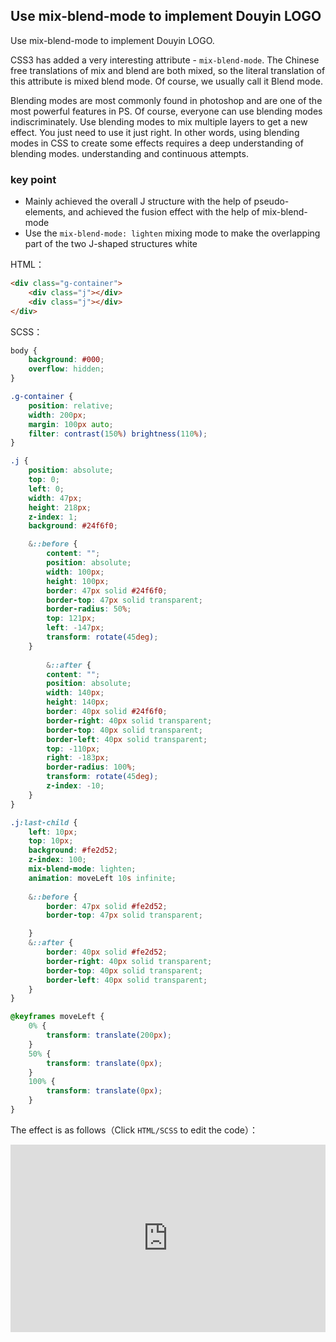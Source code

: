 ## Use mix-blend-mode to implement Douyin LOGO

Use mix-blend-mode to implement Douyin LOGO.

CSS3 has added a very interesting attribute - `mix-blend-mode`. The Chinese free translations of mix and blend are both mixed, so the literal translation of this attribute is mixed blend mode. Of course, we usually call it Blend mode.

Blending modes are most commonly found in photoshop and are one of the most powerful features in PS. Of course, everyone can use blending modes indiscriminately. Use blending modes to mix multiple layers to get a new effect. You just need to use it just right. In other words, using blending modes in CSS to create some effects requires a deep understanding of blending modes. understanding and continuous attempts.

### key point

+ Mainly achieved the overall J structure with the help of pseudo-elements, and achieved the fusion effect with the help of mix-blend-mode
+ Use the `mix-blend-mode: lighten` mixing mode to make the overlapping part of the two J-shaped structures white

HTML：

```html
<div class="g-container">
    <div class="j"></div>
    <div class="j"></div>
</div>
```

SCSS：
```scss
body {
    background: #000;
    overflow: hidden;
}

.g-container {
    position: relative;
    width: 200px;
    margin: 100px auto;
    filter: contrast(150%) brightness(110%);
}

.j {
    position: absolute;
    top: 0;
    left: 0;
    width: 47px;
    height: 218px;
    z-index: 1;
    background: #24f6f0;

    &::before {
        content: "";
        position: absolute;
        width: 100px;
        height: 100px;
        border: 47px solid #24f6f0;
        border-top: 47px solid transparent;
        border-radius: 50%;
        top: 121px;
        left: -147px;
        transform: rotate(45deg);
    }
    
        &::after {
        content: "";
        position: absolute;
        width: 140px;
        height: 140px;
        border: 40px solid #24f6f0;
        border-right: 40px solid transparent;
        border-top: 40px solid transparent;
        border-left: 40px solid transparent;
        top: -110px;
        right: -183px;
        border-radius: 100%;
        transform: rotate(45deg);
        z-index: -10;
    }
}

.j:last-child {
    left: 10px;
    top: 10px;
    background: #fe2d52;
    z-index: 100;
    mix-blend-mode: lighten;
    animation: moveLeft 10s infinite;
    
    &::before {
        border: 47px solid #fe2d52;
        border-top: 47px solid transparent;

    }
    &::after {
        border: 40px solid #fe2d52;
        border-right: 40px solid transparent;
        border-top: 40px solid transparent;
        border-left: 40px solid transparent;
    }
}

@keyframes moveLeft {
    0% {
        transform: translate(200px);
    }
    50% {
        transform: translate(0px);
    }
    100% {
        transform: translate(0px);
    }
}
```

The effect is as follows（Click `HTML/SCSS` to edit the code）：

<iframe height="300" style="width: 100%;" scrolling="no" title="blend-douyin-logo" src="https://codepen.io/dvha/embed/QWzBxdG?default-tab=html%2Cresult" frameborder="no" loading="lazy" allowtransparency="true" allowfullscreen="true">
  See the Pen <a href="https://codepen.io/dvha/pen/QWzBxdG">
  blend-douyin-logo</a> by HaDV (<a href="https://codepen.io/dvha">@dvha</a>)
  on <a href="https://codepen.io">CodePen</a>.
</iframe>
